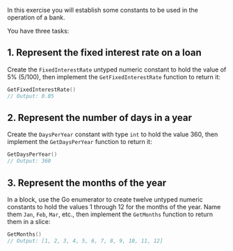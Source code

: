 In this exercise you will establish some constants to be used in the operation of a bank. 

You have three tasks:

## 1. Represent the fixed interest rate on a loan

Create the `FixedInterestRate` untyped numeric constant to hold the value of 5% (5/100), then implement the `GetFixedInterestRate` function to return it:

```go
GetFixedInterestRate()
// Output: 0.05
```

## 2. Represent the number of days in a year

Create the `DaysPerYear` constant with type `int` to hold the value 360, then implement the `GetDaysPerYear` function to return it:

```go
GetDaysPerYear()
// Output: 360
```

## 3. Represent the months of the year

In a block, use the Go enumerator to create twelve untyped numeric constants to hold the values 1 through 12 for the months of the year. Name them `Jan`, `Feb`, `Mar`, etc., then implement the `GetMonths` function to return them in a slice:

```go
GetMonths()
// Output: [1, 2, 3, 4, 5, 6, 7, 8, 9, 10, 11, 12]
```
